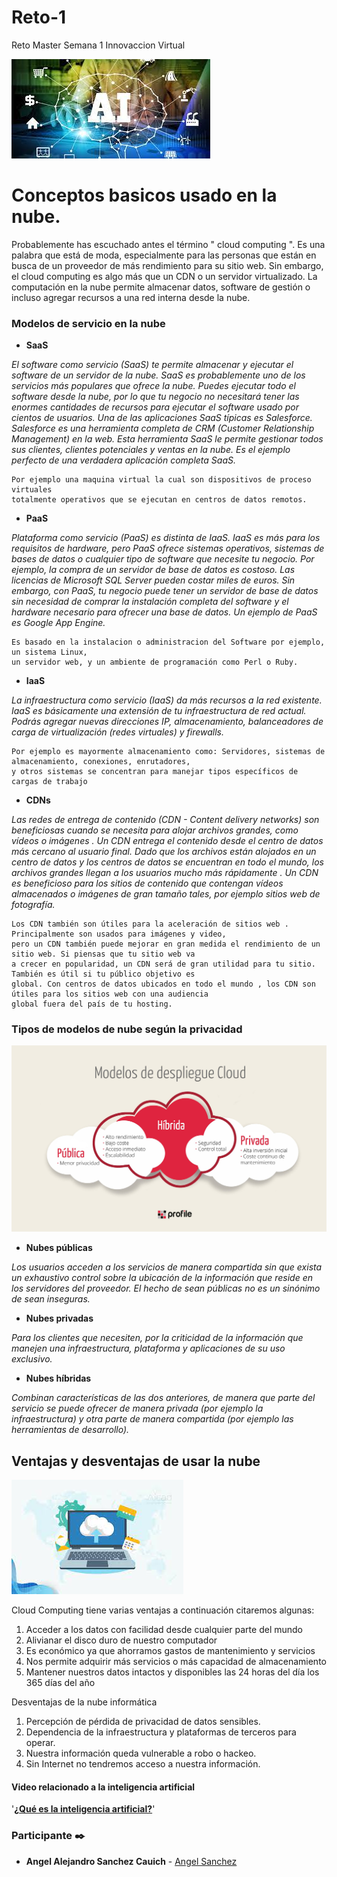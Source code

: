 # Reto-1
Reto Master Semana 1 Innovaccion Virtual

![pexels-christina-morillo-1181354](https://github.com/69-angel/Reto-master/blob/main/iua.jpg)


#	Conceptos basicos usado en la nube.
Probablemente has escuchado antes el término " cloud computing ". Es una palabra que está de moda, especialmente para las personas que están en busca de un proveedor 
de más rendimiento para su sitio web. Sin embargo, el cloud computing es algo más que un CDN o un servidor virtualizado. La computación en la nube permite almacenar datos, 
software de gestión o incluso agregar recursos a una red interna desde la nube.

### Modelos de servicio en la nube

* **SaaS**

_El software como servicio (SaaS) te permite almacenar y ejecutar el software de un servidor de la nube. SaaS es probablemente uno de los servicios más populares que ofrece la nube. Puedes ejecutar todo el software desde la nube, por lo que tu negocio no necesitará tener las enormes cantidades de recursos para ejecutar el software usado por cientos de usuarios. Una de las aplicaciones SaaS típicas es Salesforce. Salesforce es una herramienta completa de CRM (Customer Relationship Management) en la web. Esta herramienta SaaS le permite gestionar todos sus clientes, clientes potenciales y ventas en la nube. Es el ejemplo perfecto de una verdadera aplicación completa SaaS._
```
Por ejemplo una maquina virtual la cual son dispositivos de proceso virtuales 
totalmente operativos que se ejecutan en centros de datos remotos.
```

* **PaaS**

_Plataforma como servicio (PaaS) es distinta de IaaS. IaaS es más para los requisitos de hardware, pero PaaS ofrece sistemas operativos, sistemas de bases de datos o cualquier tipo de software que necesite tu negocio. Por ejemplo, la compra de un servidor de base de datos es costoso. Las licencias de Microsoft SQL Server pueden costar miles de euros. Sin embargo, con PaaS, tu negocio puede tener un servidor de base de datos sin necesidad de comprar la instalación completa del software y el hardware necesario para ofrecer una base de datos. Un ejemplo de PaaS es Google App Engine._

```
Es basado en la instalacion o administracion del Software por ejemplo, un sistema Linux, 
un servidor web, y un ambiente de programación como Perl o Ruby.
```

* **IaaS**

_La infraestructura como servicio (IaaS) da más recursos a la red existente. IaaS es básicamente una extensión de tu infraestructura de red actual. Podrás agregar nuevas direcciones IP, almacenamiento, balanceadores de carga de virtualización (redes virtuales) y firewalls._

```
Por ejemplo es mayormente almacenamiento como: Servidores, sistemas de almacenamiento, conexiones, enrutadores, 
y otros sistemas se concentran para manejar tipos específicos de cargas de trabajo
```

* **CDNs**

_Las redes de entrega de contenido (CDN - Content delivery networks) son beneficiosas cuando se necesita para alojar archivos grandes, como vídeos o imágenes . Un CDN entrega el contenido desde el centro de datos más cercano al usuario final. Dado que los archivos están alojados en un centro de datos y los centros de datos se encuentran en todo el mundo, los archivos grandes llegan a los usuarios mucho más rápidamente . Un CDN es beneficioso para los sitios de contenido que contengan vídeos almacenados o imágenes de gran tamaño tales, por ejemplo sitios web de fotografía._

```
Los CDN también son útiles para la aceleración de sitios web . Principalmente son usados para imágenes y video,
pero un CDN también puede mejorar en gran medida el rendimiento de un sitio web. Si piensas que tu sitio web va
a crecer en popularidad, un CDN será de gran utilidad para tu sitio. También es útil si tu público objetivo es
global. Con centros de datos ubicados en todo el mundo , los CDN son útiles para los sitios web con una audiencia
global fuera del país de tu hosting.
```

### Tipos de modelos de nube según la privacidad
![pexels-christina-morillo-1181354](https://github.com/69-angel/Reto-master/blob/main/ads.jpg)

* **Nubes públicas**

_Los usuarios acceden a los servicios de manera compartida sin que exista un exhaustivo control sobre la ubicación de la información que reside en los servidores del proveedor. El hecho de sean públicas no es un sinónimo de sean inseguras._


* **Nubes privadas**

_Para los clientes que necesiten, por la criticidad de la información que manejen una infraestructura, plataforma y aplicaciones de su uso exclusivo._


* **Nubes híbridas**

_Combinan características de las dos anteriores, de manera que parte del servicio se puede ofrecer de manera privada (por ejemplo la infraestructura) y otra parte de manera compartida (por ejemplo las herramientas de desarrollo)._

## Ventajas y desventajas de usar la nube
![pexels-christina-morillo-1181354](https://github.com/69-angel/Reto-master/blob/main/a.jpg)

Cloud Computing tiene varias ventajas a continuación
citaremos algunas:
1. Acceder a los datos con facilidad desde
cualquier parte del mundo
2. Alivianar el disco duro de nuestro
computador
3. Es económico ya que ahorramos gastos de
mantenimiento y servicios
4. Nos permite adquirir más servicios o más
capacidad de almacenamiento
5. Mantener nuestros datos intactos y
disponibles las 24 horas del día los 365 días
del año

Desventajas de la nube informática

1. Percepción de pérdida de privacidad de
datos sensibles.
2. Dependencia de la infraestructura y
plataformas de terceros para operar.
3. Nuestra información queda vulnerable a
robo o hackeo.
4. Sin Internet no tendremos acceso a nuestra
información.

#### Video relacionado a la inteligencia artificial

'**[¿Qué es la inteligencia artificial?](https://www.youtube.com/watch?v=NSf3o-wxtQ0)**'

### Participante ✒️
* **Angel Alejandro Sanchez Cauich** - [Angel Sanchez](https://github.com/69-angel) 

